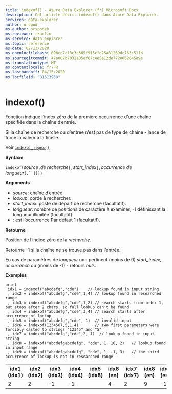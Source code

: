 ```yaml
---
title: indexof() - Azure Data Explorer (fr) Microsoft Docs
description: Cet article décrit indexof() dans Azure Data Explorer.
services: data-explorer
author: orspod
ms.author: orspodek
ms.reviewer: rkarlin
ms.service: data-explorer
ms.topic: reference
ms.date: 02/13/2020
ms.openlocfilehash: 698cc7c13c3d665f9f5cfe25a31269dc763c51fb
ms.sourcegitcommit: 47a002b7032a05ef67c4e5e12de7720062645e9e
ms.translationtype: MT
ms.contentlocale: fr-FR
ms.lasthandoff: 04/15/2020
ms.locfileid: "81513938"
---
```

# <a name="indexof"></a>indexof()

Fonction indique l’index zéro de la première occurrence d’une chaîne spécifiée dans la chaîne d’entrée.

Si la chaîne de recherche ou d’entrée n’est pas de type de chaîne - lance de force la valeur à la ficelle.

Voir [`indexof_regex()`](indexofregexfunction.md).

**Syntaxe**

`indexof(`*source*`,`*de recherche*`[,`*start_index*`[,`*occurrence* *de longueur*`[,``]]])`

**Arguments**

* *source*: chaîne d’entrée.  
* *lookup*: corde à rechercher.
* *start_index*: poste de départ de recherche (facultatif).
* *longueur*: nombre de positions de caractère à examiner, -1 définissant la longueur illimitée (facultatif).
* *:* est l’occurrence Par défaut 1 (facultatif).

**Retourne**

Position de l’indice zéro de la *recherche*.

Retourne -1 si la chaîne ne se trouve pas dans l’entrée.

En cas de paramètres de *longueur* non pertinent (moins de 0) *start_index,* *occurrence* ou (moins de -1) - retours *nuls*.

**Exemples**
```kusto
print
 idx1 = indexof("abcdefg","cde")    // lookup found in input string
 , idx2 = indexof("abcdefg","cde",1,4) // lookup found in researched range 
 , idx3 = indexof("abcdefg","cde",1,2) // search starts from index 1, but stops after 2 chars, so full lookup can't be found
 , idx4 = indexof("abcdefg","cde",3,4) // search starts after occurrence of lookup
 , idx5 = indexof("abcdefg","cde",-1)  // invalid input
 , idx6 = indexof(1234567,5,1,4)       // two first parameters were forcibly casted to strings "12345" and "5"
 , idx7 = indexof("abcdefg","cde",2,-1)  // lookup found in input string
 , idx8 = indexof("abcdefgabcdefg", "cde", 1, 10, 2)   // lookup found in input range
 , idx9 = indexof("abcdefgabcdefg", "cde", 1, -1, 3)   // the third occurrence of lookup is not in researched range
```

|idx1 (idx1)|idx2 (idx2)|idx3 (idx3)|idx4 (idx4)|idx5 (idx5)|idx6 (en)|idx7 (idx7)|idx8 (en)|idx9 (en)|
|----|----|----|----|----|----|----|----|----|
|2   |2   |-1  |-1  |    |4   |2   |9   |-1  |
